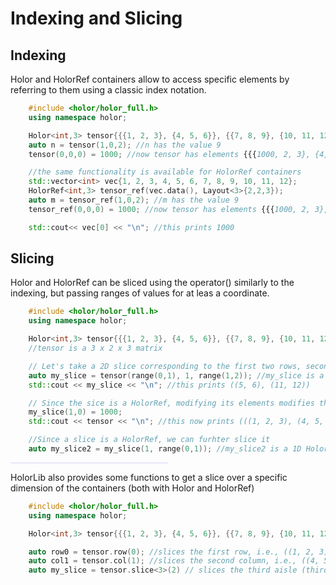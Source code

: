 # Indexing and Slicing


## Indexing
Holor and HolorRef containers allow to access specific elements by referring to them using a classic index notation.
``` cpp hl_lines="5 6 11 12"
    #include <holor/holor_full.h>
    using namespace holor;

    Holor<int,3> tensor{{{1, 2, 3}, {4, 5, 6}}, {{7, 8, 9}, {10, 11, 12}}};
    auto n = tensor(1,0,2); //n has the value 9
    tensor(0,0,0) = 1000; //now tensor has elements {{{1000, 2, 3}, {4, 5, 6}}, {{7, 8, 9}, {10, 11, 12}}}

    //the same functionality is available for HolorRef containers
    std::vector<int> vec{1, 2, 3, 4, 5, 6, 7, 8, 9, 10, 11, 12};
    HolorRef<int,3> tensor_ref(vec.data(), Layout<3>{2,2,3});
    auto m = tensor_ref(1,0,2); //m has the value 9
    tensor_ref(0,0,0) = 1000; //now tensor has elements {{{1000, 2, 3}, {4, 5, 6}}, {{7, 8, 9}, {10, 11, 12}}}

    std::cout<< vec[0] << "\n"; //this prints 1000

```


## Slicing
Holor and HolorRef can be sliced using the operator() similarly to the indexing, but passing ranges of values for at leas a coordinate.
``` cpp
    #include <holor/holor_full.h>
    using namespace holor;

    Holor<int,3> tensor{{{1, 2, 3}, {4, 5, 6}}, {{7, 8, 9}, {10, 11, 12}}, {{13, 14, 15}, {16, 17, 18}}};
    //tensor is a 3 x 2 x 3 matrix

    // Let's take a 2D slice corresponding to the first two rows, second column and last two aisles
    auto my_slice = tensor(range(0,1), 1, range(1,2)); //my_slice is a HolorRef view over the 2D slice of elements
    std::cout << my_slice << "\n"; //this prints ((5, 6), (11, 12))

    // Since the sice is a HolorRef, modifying its elements modifies the original holor
    my_slice(1,0) = 1000;
    std::cout << tensor << "\n"; //this now prints (((1, 2, 3), (4, 5, 6)), ((7, 8, 9), (10, 1000, 12)), ((13, 14, 15), (16, 17, 18)))

    //Since a slice is a HolorRef, we can furhter slice it
    auto my_slice2 = my_slice(1, range(0,1)); //my_slice2 is a 1D HolorRef containing the elements (1000, 12)
```

<hr style="background-color:#9999ff; opacity:0.4; width:50%">


HolorLib also provides some functions to get a slice over a specific dimension of the containers (both with Holor and HolorRef)
``` cpp
    #include <holor/holor_full.h>
    using namespace holor;

    Holor<int,3> tensor{{{1, 2, 3}, {4, 5, 6}}, {{7, 8, 9}, {10, 11, 12}}, {{13, 14, 15}, {16, 17, 18}}};

    auto row0 = tensor.row(0); //slices the first row, i.e., ((1, 2, 3), (4, 5, 6))
    auto col1 = tensor.col(1); //slices the second column, i.e., ((4, 5, 6), (10, 11, 12), (16, 17, 18))
    auto my_slice = tensor.slice<3>(2) // slices the third aisle (third dimension), i.e., ((3, 6), (9, 12), (15, 18))
```